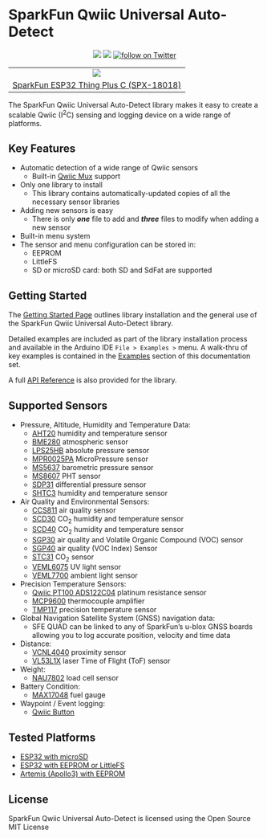 # SparkFun Qwiic Universal Auto-Detect

<p align="center">
	<a href="https://github.com/sparkfun/SparkFun_Qwiic_Universal_Auto-Detect/issues" alt="Issues">
		<img src="https://img.shields.io/github/issues/sparkfun/SparkFun_Qwiic_Universal_Auto-Detect.svg" /></a>
	<a href="https://github.com/sparkfun/SparkFun_Qwiic_Universal_Auto-Detect/blob/master/LICENSE" alt="License">
		<img src="https://img.shields.io/badge/license-MIT-blue.svg" /></a>
	<a href="https://twitter.com/intent/follow?screen_name=sparkfun">
        	<img src="https://img.shields.io/twitter/follow/sparkfun.svg?style=social&logo=twitter"
           	 alt="follow on Twitter"></a>
</p>

<table class="table table-hover table-striped table-bordered">
  <tr align="center">
   <td><a href="https://www.sparkfun.com/products/18018"><img src="https://cdn.sparkfun.com//assets/parts/1/7/2/3/9/18018-Thing_Plus_C_-_ESP32_WROOM-01.jpg"></a></td>
  </tr>
  <tr align="center">
    <td><a href="https://www.sparkfun.com/products/18018">SparkFun ESP32 Thing Plus C (SPX-18018)</a></td>
  </tr>
</table>

The SparkFun Qwiic Universal Auto-Detect library makes it easy to create a scalable Qwiic (I<sup>2</sup>C) sensing and logging device on a wide range of platforms.

## Key Features

* Automatic detection of a wide range of Qwiic sensors
  * Built-in [Qwiic Mux](https://www.sparkfun.com/products/16784) support
* Only one library to install
  * This library contains automatically-updated copies of all the necessary sensor libraries
* Adding new sensors is easy
  * There is only _**one**_ file to add and _**three**_ files to modify when adding a new sensor
* Built-in menu system
* The sensor and menu configuration can be stored in:
  * EEPROM
  * LittleFS
  * SD or microSD card: both SD and SdFat are supported

## Getting Started

The [Getting Started Page](software.md) outlines library installation and the general use of the SparkFun Qwiic Universal Auto-Detect library. 

Detailed examples are included as part of the library installation process and available in the Arduino IDE `File > Examples >` menu. A walk-thru of key examples is contained in the [Examples](../examples/docs/ex_01_Thing_Plus_C.md/) section of this documentation set. 

A full [API Reference](api_SFE_QUAD_Sensors.md) is also provided for the library.

## Supported Sensors

* Pressure, Altitude, Humidity and Temperature Data:
  * [AHT20](https://www.sparkfun.com/products/16618) humidity and temperature sensor
  * [BME280](https://www.sparkfun.com/products/15440) atmospheric sensor
  * [LPS25HB](https://www.sparkfun.com/products/14767) absolute pressure sensor
  * [MPR0025PA](https://www.sparkfun.com/products/16476) MicroPressure sensor
  * [MS5637](https://www.sparkfun.com/products/14688) barometric pressure sensor
  * [MS8607](https://www.sparkfun.com/products/16298) PHT sensor
  * [SDP31](https://www.sparkfun.com/products/17874) differential pressure sensor
  * [SHTC3](https://www.sparkfun.com/products/16467) humidity and temperature sensor
* Air Quality and Environmental Sensors:
  * [CCS811](https://www.sparkfun.com/products/14193) air quality sensor
  * [SCD30](https://www.sparkfun.com/products/15112) CO<sub>2</sub> humidity and temperature sensor
  * [SCD40](https://www.sparkfun.com/products/18365) CO<sub>2</sub> humidity and temperature sensor
  * [SGP30](https://www.sparkfun.com/products/16531) air quality and Volatile Organic Compound (VOC) sensor
  * [SGP40](https://www.sparkfun.com/products/17729) air quality (VOC Index) Sensor
  * [STC31](https://www.sparkfun.com/products/18385) CO<sub>2</sub> sensor
  * [VEML6075](https://www.sparkfun.com/products/15089) UV light sensor
  * [VEML7700](https://www.sparkfun.com/products/18981) ambient light sensor
* Precision Temperature Sensors:
  * [Qwiic PT100 ADS122C04](https://www.sparkfun.com/products/16770) platinum resistance sensor
  * [MCP9600](https://www.sparkfun.com/products/16294) thermocouple amplifier
  * [TMP117](https://www.sparkfun.com/products/15805) precision temperature sensor
* Global Navigation Satellite System (GNSS) navigation data:
  * SFE QUAD can be linked to any of SparkFun’s u-blox GNSS boards allowing you to log accurate position, velocity and time data
* Distance:
  * [VCNL4040](https://www.sparkfun.com/products/15177) proximity sensor
  * [VL53L1X](https://www.sparkfun.com/products/14722) laser Time of Flight (ToF) sensor
* Weight:
  * [NAU7802](https://www.sparkfun.com/products/15242) load cell sensor
* Battery Condition:
  * [MAX17048](https://www.sparkfun.com/products/17715) fuel gauge
* Waypoint / Event logging:
  * [Qwiic Button](https://www.sparkfun.com/products/15932)

## Tested Platforms

* [ESP32 with microSD](https://www.sparkfun.com/products/18018)
* [ESP32 with EEPROM or LittleFS](https://www.sparkfun.com/products/17743)
* [Artemis (Apollo3) with EEPROM](https://www.sparkfun.com/products/15574)

## License

SparkFun Qwiic Universal Auto-Detect is licensed using the Open Source MIT License